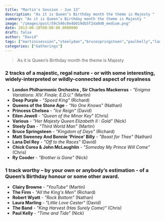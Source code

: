 ```yaml
---
title: "Martin's Session - Jun 13"
description: "As it is Queen’s Birthday month the theme is Majesty "
summary: "As it is Queen’s Birthday month the theme is Majesty "
image: "/images/post/59c546c0e4b019db5f2da0d0_medium.png"
date: 2013-06-18T00:00:00.0000000
draft: false
author: "David"
tags: ["martinssession","steelydan","brucespringsteen","paulkelly","lanadelrey","rycooder","theband","eilenjewell","various","deeppurple","mattsweeney","robertwyatt","johnmclaughlin","bonnieprincebilly","queensofthestoneage","princesschelsea","thefirm","chickcorea","clairybrowne","lauramarling","sircharlesmackerras","londonphilharmonicorchestra"]
categories: ["Gatherings"]
---
```

> As it is Queen’s Birthday month the theme is Majesty 
### 2 tracks of a majestic, regal nature - or with some interesting, widely-interpreted or wildly-connected aspect of royalness
- **London Philharmonic Orchestra , Sir Charles Mackerras** - _"Enigma Variations: XIV. Finale: E.D.U."_ (Martin)
- **Deep Purple** - _"Speed King"_ (Richard)
- **Queens of the Stone Age** - _"No One Knows"_ (Nathan)
- **Princess Chelsea** - _"Ice Reign"_ (David)
- **Eilen Jewell** - _"Queen of the Minor Key"_ (Chris)
- **Various** - _"Her Majesty Queen Elizabeth II : Gold"_ (Nick)
- **Steely Dan** - _"Third World Man"_ (Martin)
- **Bruce Springsteen** - _"Kingdom of Days"_ (Richard)
- **Matt Sweeney And Bonnie 'Prince' Billy** - _"Beast for Thee"_ (Nathan)
- **Lana Del Rey** - _"Off to the Races"_ (David)
- **Chick Corea & John McLaughlin** - _"Someday My Prince Will Come"_ (Chris)
- **Ry Cooder** - _"Brother is Gone"_ (Nick)
### 1 track worthy – by your own or anybody’s estimation - of a Queen’s Birthday honour or some other award.
- **Clairy Browne** - _"YouTube"_ (Martin)
- **The Firm** - _"All the King's Men"_ (Richard)
- **Robert Wyatt** - _"Rock Bottom"_ (Nathan)
- **Laura Marling** - _"Little Love Caster"_ (David)
- **The Band** - _"King Harvest (Has Surely Come)"_ (Chris)
- **Paul Kelly** - _"Time and Tide"_ (Nick)
